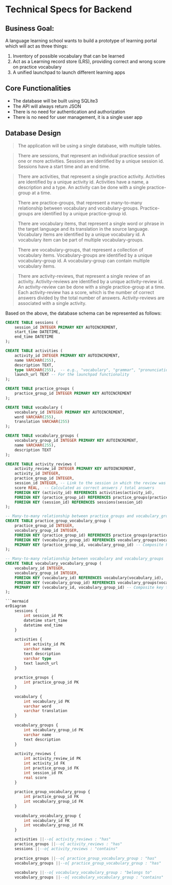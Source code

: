 # Technical Specs for Backend

## Business Goal: 
A language learning school wants to build a prototype of learning portal which will act as three things:
1. Inventory of possible vocabulary that can be learned
2. Act as a  Learning record store (LRS), providing correct and wrong score on practice vocabulary
3. A unified launchpad to launch different learning apps

## Core Functionalities

- The database will be built using SQLite3
- The API will always return JSON 
- There is no need for authentication and authorization
- There is no need for user management, it is a single user app


## Database Design

>The application will be using a single database, with multiple tables.

>There are sessions, that represent an individual practice session of one or more activities. Sessions are identified by a unique session id. Sessions have a start time and an end time.

>There are activities, that represent a single practice activity. Activities are identified by a unique activity id. Activities have a name, a description and a type. An activity can be done with a single practice-group at a time.

>There are practice-groups, that represent a many-to-many relationship between vocabulary and vocabulary-groups. Practice-groups are identified by a unique practice-group id.

>There are vocabulary items, that represent a single word or phrase in the target language and its translation in the source language. Vocabulary items are identified by a unique vocabulary id. A vocabulary item can be part of multiple vocabulary-groups.

>There are vocabulary-groups, that represent a collection of vocabulary items. Vocabulary-groups are identified by a unique vocabulary-group id. A vocabulary-group can contain multiple vocabulary items.

>There are activity-reviews, that represent a single review of an activity. Activity-reviews are identified by a unique activity-review id. An activity-review can be done with a single practice-group at a time. Each activity-review has a score, which is the number of correct answers divided by the total number of answers. Activity-reviews are associated with a single activity.

Based on the above, the database schema can be represented as follows:

```SQL
CREATE TABLE sessions (
    session_id INTEGER PRIMARY KEY AUTOINCREMENT,
    start_time DATETIME,
    end_time DATETIME
);

CREATE TABLE activities (
    activity_id INTEGER PRIMARY KEY AUTOINCREMENT,
    name VARCHAR(255),
    description TEXT,
    type VARCHAR(255),  -- e.g., "vocabulary", "grammar", "pronunciation"
    launch_url TEXT -- For the launchpad functionality
);

CREATE TABLE practice_groups (
    practice_group_id INTEGER PRIMARY KEY AUTOINCREMENT
);

CREATE TABLE vocabulary (
    vocabulary_id INTEGER PRIMARY KEY AUTOINCREMENT,
    word VARCHAR(255),
    translation VARCHAR(255)
);

CREATE TABLE vocabulary_groups (
    vocabulary_group_id INTEGER PRIMARY KEY AUTOINCREMENT,
    name VARCHAR(255),
    description TEXT
);

CREATE TABLE activity_reviews (
    activity_review_id INTEGER PRIMARY KEY AUTOINCREMENT,
    activity_id INTEGER,
    practice_group_id INTEGER,
    session_id INTEGER, -- Link to the session in which the review was done
    score REAL,  -- Calculated as correct answers / total answers
    FOREIGN KEY (activity_id) REFERENCES activities(activity_id),
    FOREIGN KEY (practice_group_id) REFERENCES practice_groups(practice_group_id),
    FOREIGN KEY (session_id) REFERENCES sessions(session_id)
);

-- Many-to-many relationship between practice_groups and vocabulary_groups
CREATE TABLE practice_group_vocabulary_group (
    practice_group_id INTEGER,
    vocabulary_group_id INTEGER,
    FOREIGN KEY (practice_group_id) REFERENCES practice_groups(practice_group_id),
    FOREIGN KEY (vocabulary_group_id) REFERENCES vocabulary_groups(vocabulary_group_id),
    PRIMARY KEY (practice_group_id, vocabulary_group_id) -- Composite key to prevent duplicates
);

-- Many-to-many relationship between vocabulary and vocabulary_groups
CREATE TABLE vocabulary_vocabulary_group (
    vocabulary_id INTEGER,
    vocabulary_group_id INTEGER,
    FOREIGN KEY (vocabulary_id) REFERENCES vocabulary(vocabulary_id),
    FOREIGN KEY (vocabulary_group_id) REFERENCES vocabulary_groups(vocabulary_group_id),
    PRIMARY KEY (vocabulary_id, vocabulary_group_id) -- Composite key to prevent duplicates
);

```mermaid
erDiagram
    sessions {
        int session_id PK
        datetime start_time
        datetime end_time
    }
    
    activities {
        int activity_id PK
        varchar name
        text description
        varchar type
        text launch_url
    }
    
    practice_groups {
        int practice_group_id PK
    }
    
    vocabulary {
        int vocabulary_id PK
        varchar word
        varchar translation
    }
    
    vocabulary_groups {
        int vocabulary_group_id PK
        varchar name
        text description
    }
    
    activity_reviews {
        int activity_review_id PK
        int activity_id FK
        int practice_group_id FK
        int session_id FK
        real score
    }
    
    practice_group_vocabulary_group {
        int practice_group_id FK
        int vocabulary_group_id FK
    }
    
    vocabulary_vocabulary_group {
        int vocabulary_id FK
        int vocabulary_group_id FK
    }

    activities ||--o{ activity_reviews : "has"
    practice_groups ||--o{ activity_reviews : "has"
    sessions ||--o{ activity_reviews : "contains"
    
    practice_groups ||--o{ practice_group_vocabulary_group : "has"
    vocabulary_groups ||--o{ practice_group_vocabulary_group : "has"
    
    vocabulary ||--o{ vocabulary_vocabulary_group : "belongs to"
    vocabulary_groups ||--o{ vocabulary_vocabulary_group : "contains"
```



